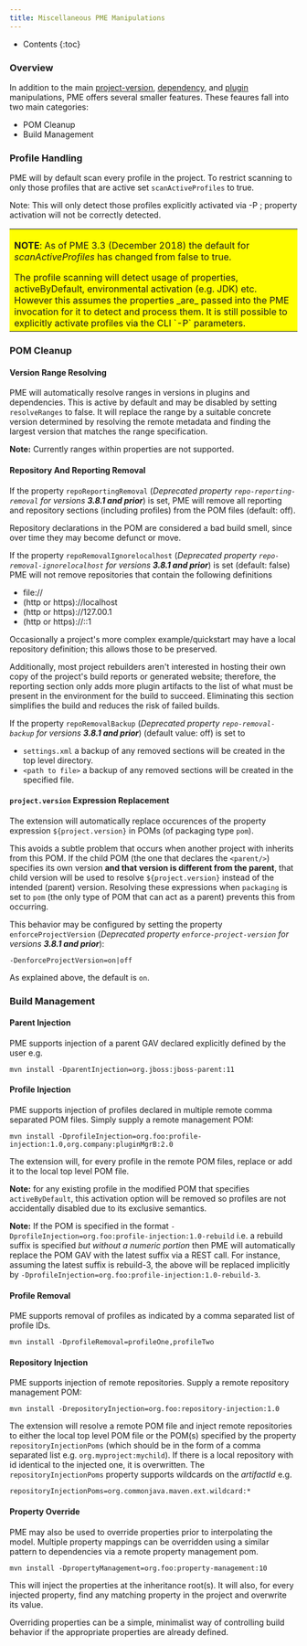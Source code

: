 ```yaml
---
title: Miscellaneous PME Manipulations
---
```


* Contents
{:toc}

### Overview

In addition to the main [project-version](project-version-manip.html), [dependency](dep-manip.html), and [plugin](plugin-manip.html) manipulations, PME offers several smaller features. These feaures fall into two main categories:

* POM Cleanup
* Build Management

### Profile Handling

PME will by default scan every profile in the project. To restrict scanning to only those profiles that are active set `scanActiveProfiles` to true.

Note: This will only detect those profiles explicitly activated via -P ; property activation will not be correctly detected.

<table bgcolor="#ffff00">
<tr>
<td>
<p><b>NOTE</b>: As of PME 3.3 (December 2018) the default for <i>scanActiveProfiles</i> has changed from false to true.</p>
The profile scanning will detect usage of properties, activeByDefault, environmental activation (e.g. JDK) etc. However this assumes the properties _are_ passed into the PME invocation for it to detect and process them. It is still possible to explicitly activate profiles via the CLI `-P` parameters.
</td>
</tr>
</table>

### POM Cleanup

#### Version Range Resolving

PME will automatically resolve ranges in versions in plugins and dependencies. This is active by default and may be disabled by setting `resolveRanges` to false. It will replace the range by a suitable concrete version determined by resolving the remote metadata and finding the largest version that matches the range specification.

**Note:** Currently ranges within properties are not supported.

#### Repository And Reporting Removal

If the property `repoReportingRemoval` (*Deprecated property `repo-reporting-removal` for versions **3.8.1 and prior***) is set, PME will remove all reporting and repository sections (including profiles) from the POM files (default: off).

Repository declarations in the POM are considered a bad build smell, since over time they may become defunct or move.

If the property `repoRemovalIgnorelocalhost` (*Deprecated property `repo-removal-ignorelocalhost` for versions **3.8.1 and prior***) is set (default: false) PME will not remove repositories that contain the following definitions

* file://
* (http or https)://localhost
* (http or https)://127.00.1
* (http or https)://::1

Occasionally a project's more complex example/quickstart may have a local repository definition; this allows those to be preserved.

Additionally, most project rebuilders aren't interested in hosting their own copy of the project's build reports or generated website; therefore, the reporting section only adds more plugin artifacts to the list of what must be present in the environment for the build to succeed. Eliminating this section simplifies the build and reduces the risk of failed builds.

If the property `repoRemovalBackup` (*Deprecated property `repo-removal-backup` for versions **3.8.1 and prior***) (default value: off) is set to
* `settings.xml` a backup of any removed sections will be created in the top level directory.
* `<path to file>` a backup of any removed sections will be created in the specified file.

#### `project.version` Expression Replacement

The extension will automatically replace occurences of the property expression `${project.version}` in POMs (of packaging type `pom`).

This avoids a subtle problem that occurs when another project with inherits from this POM. If the child POM (the one that declares the `<parent/>`) specifies its own version **and that version is different from the parent**, that child version will be used to resolve `${project.version}` instead of the intended (parent) version. Resolving these expressions when `packaging` is set to `pom` (the only type of POM that can act as a parent) prevents this from occurring.

This behavior may be configured by setting the property `enforceProjectVersion` (*Deprecated property `enforce-project-version` for versions **3.8.1 and prior***):

    -DenforceProjectVersion=on|off

As explained above, the default is `on`.

### Build Management

#### Parent Injection

PME supports injection of a parent GAV declared explicitly defined by the user e.g.

    mvn install -DparentInjection=org.jboss:jboss-parent:11

#### Profile Injection

PME supports injection of profiles declared in multiple remote comma separated POM files. Simply supply a remote management POM:

    mvn install -DprofileInjection=org.foo:profile-injection:1.0,org.company:pluginMgrB:2.0

The extension will, for every profile in the remote POM files, replace or add it to the local top level POM file.

**Note:** for any existing profile in the modified POM that specifies `activeByDefault`, this activation option will be removed so profiles are not accidentally disabled due to its exclusive semantics.

**Note:** If the POM is specified in the format `-DprofileInjection=org.foo:profile-injection:1.0-rebuild` i.e. a rebuild suffix is specified *but without a numeric portion* then PME will automatically replace the POM GAV with the latest suffix via a REST call. For instance, assuming the latest suffix is rebuild-3, the above will be replaced implicitly by `-DprofileInjection=org.foo:profile-injection:1.0-rebuild-3`.

#### Profile Removal

PME supports removal of profiles as indicated by a comma separated list of profile IDs.

    mvn install -DprofileRemoval=profileOne,profileTwo

#### Repository Injection

PME supports injection of remote repositories. Supply a remote repository management POM:

	mvn install -DrepositoryInjection=org.foo:repository-injection:1.0

The extension will resolve a remote POM file and inject remote repositories to either the local top level POM file or the POM(s) specified by the property `repositoryInjectionPoms` (which should be in the form of a comma separated list e.g. `org.myproject:mychild`). If there is a local repository with id identical to the injected one, it is overwritten. The `repositoryInjectionPoms` property supports wildcards on the _artifactId_ e.g.

    repositoryInjectionPoms=org.commonjava.maven.ext.wildcard:*


#### Property Override

PME may also be used to override properties prior to interpolating the model. Multiple property mappings can be overridden using a similar pattern to dependencies via a remote property management pom.

    mvn install -DpropertyManagement=org.foo:property-management:10

This will inject the properties at the inheritance root(s). It will also, for every injected property, find any matching property in the project and overwrite its value.

Overriding properties can be a simple, minimalist way of controlling build behavior if the appropriate properties are already defined.
